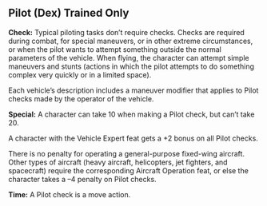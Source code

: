 Pilot (Dex) Trained Only
-----

__Check:__ Typical piloting tasks don’t require checks. Checks are required during combat, for special maneuvers, or in other extreme circumstances, or when the pilot wants to attempt something outside the normal parameters of the vehicle. When flying, the character can attempt simple maneuvers and stunts (actions in which the pilot attempts to do something complex very quickly or in a limited space).

Each vehicle’s description includes a maneuver modifier that applies to Pilot checks made by the operator of the vehicle.

__Special:__ A character can take 10 when making a Pilot check, but can’t take 20.

A character with the Vehicle Expert feat gets a +2 bonus on all Pilot checks.

There is no penalty for operating a general-purpose fixed-wing aircraft. Other types of aircraft (heavy aircraft, helicopters, jet fighters, and spacecraft) require the corresponding Aircraft Operation feat, or else the character takes a –4 penalty on Pilot checks.

__Time:__ A Pilot check is a move action.
